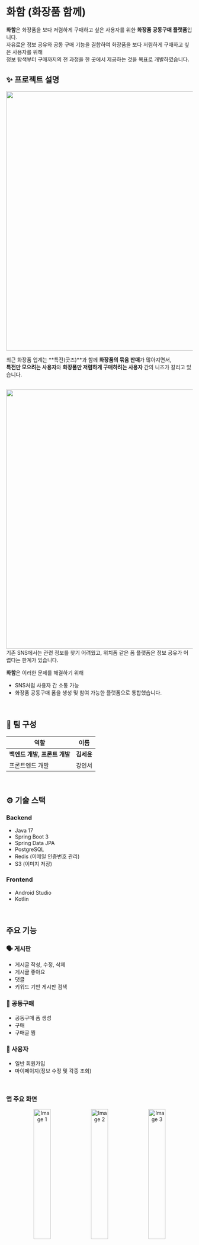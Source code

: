 # 화함 (화장품 함께)

**화함**은 화장품을 보다 저렴하게 구매하고 싶은 사용자를 위한 **화장품 공동구매 플랫폼**입니다.  
자유로운 정보 공유와 공동 구매 기능을 결합하여 화장품을 보다 저렴하게 구매하고 싶은 사용자를 위해<br>
정보 탐색부터 구매까지의 전 과정을 한 곳에서 제공하는 것을 목표로 개발하였습니다.


## ✨ 프로젝트 설명

<img src = "https://github.com/user-attachments/assets/7980364a-e190-4893-842c-6a26958a8c1a" width = "700">

최근 화장품 업계는 **특전(굿즈)**과 함께 **화장품의 묶음 판매**가 많아지면서,<br>
**특전만 모으려는 사용자**와 **화장품만 저렴하게 구매하려는 사용자** 간의 니즈가 갈리고 있습니다.

<br>
<img src = "https://github.com/user-attachments/assets/3c39b964-9a25-491c-a7d4-53325a58fc85" width = "700"><br>
기존 SNS에서는 관련 정보를 찾기 어려웠고, 위치폼 같은 폼 플랫폼은 정보 공유가 어렵다는 한계가 있습니다.

**화함**은 이러한 문제를 해결하기 위해  
- SNS처럼 사용자 간 소통 가능
- 화장품 공동구매 폼을 생성 및 참여 가능한 플랫폼으로 통합했습니다.

<br>

## 👥 팀 구성

| 역할            | 이름     |
|----------------|----------|
| **백엔드 개발, 프론트 개발** | **김세윤** |
| 프론트엔드 개발 | 강인서   |

<br>

## ⚙️ 기술 스택

### Backend
- Java 17
- Spring Boot 3
- Spring Data JPA
- PostgreSQL
- Redis (이메일 인증번호 관리)
- S3 (이미지 저장)


### Frontend
- Android Studio
- Kotlin

<br>

## 주요 기능

### 🗣️ 게시판
- 게시글 작성, 수정, 삭제
- 게시글 좋아요
- 댓글
- 키워드 기반 게시판 검색

### 🛒 공동구매
- 공동구매 폼 생성
- 구매
- 구매글 찜 

### 👤 사용자
- 일반 회원가입
- 마이페이지(정보 수정 및 각종 조회)

<br>

### 앱 주요 화면
<p align="center">
  <img src="https://github.com/user-attachments/assets/fca3edbe-e48e-4797-85a8-77c9ba574a22" alt="Image 1" width="30%" />
  <img src="https://github.com/user-attachments/assets/fa9086ed-5110-4c32-8b86-968004094271" alt="Image 2" width="30%" />
  <img src="https://github.com/user-attachments/assets/996ecf69-6b91-4036-a018-9eab7e739b90" alt="Image 3" width="30%" />
</p>

